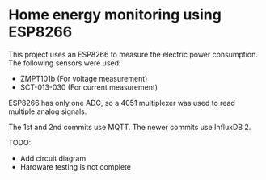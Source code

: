 # Home energy monitoring using ESP8266

This project uses an ESP8266 to measure the electric power consumption. The following sensors
were used:

- ZMPT101b (For voltage measurement)
- SCT-013-030 (For current measurement)

ESP8266 has only one ADC, so a 4051 multiplexer was used to read multiple analog signals.

The 1st and 2nd commits use MQTT. The newer commits use InfluxDB 2.

TODO:

- Add circuit diagram
- Hardware testing is not complete
